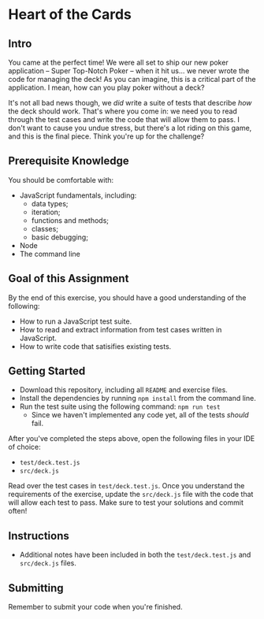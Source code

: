# Heart of the Cards

## Intro

You came at the perfect time! We were all set to ship our new poker application – Super Top-Notch Poker –  when it hit us... we never wrote the code for managing the deck! As you can imagine, this is a critical part of the application. I mean, how can you play poker without a deck?

It's not all bad news though, we *did* write a suite of tests that describe *how* the deck should work. That's where you come in: we need you to read through the test cases and write the code that will allow them to pass. I don't want to cause you undue stress, but there's a lot riding on this game, and this is the final piece. Think you're up for the challenge?

## Prerequisite Knowledge

You should be comfortable with:

- JavaScript fundamentals, including:
  - data types;
  - iteration;
  - functions and methods;
  - classes;
  - basic debugging;
- Node
- The command line

## Goal of this Assignment

By the end of this exercise, you should have a good understanding of the following:
- How to run a JavaScript test suite.
- How to read and extract information from test cases written in JavaScript.
- How to write code that satisifies existing tests.

## Getting Started

- Download this repository, including all `README` and exercise files.
- Install the dependencies by running `npm install` from the command line.
- Run the test suite using the following command: `npm run test`
  - Since we haven't implemented any code yet, all of the tests *should* fail.

After you've completed the steps above, open the following files in your IDE of choice:
- `test/deck.test.js`
- `src/deck.js`

Read over the test cases in `test/deck.test.js`. Once you understand the requirements of the exercise, update the `src/deck.js` file with the code that will allow each test to pass. Make sure to test your solutions and commit often!

## Instructions

- Additional notes have been included in both the `test/deck.test.js` and `src/deck.js` files.

## Submitting

Remember to submit your code when you're finished.
